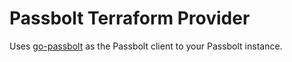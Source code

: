 # Passbolt Terraform Provider

Uses [go-passbolt](https://github.com/passbolt/go-passbolt) as the Passbolt client to your Passbolt instance. 